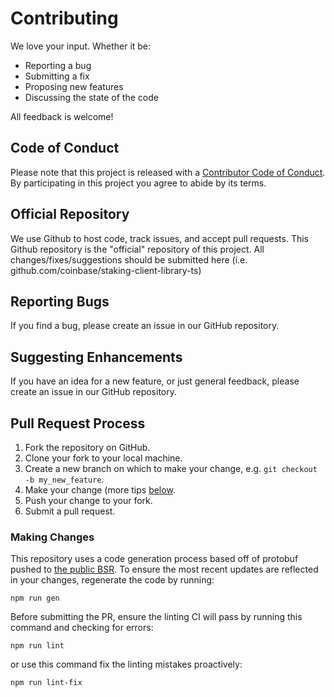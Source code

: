 # Contributing

We love your input. Whether it be:

- Reporting a bug
- Submitting a fix
- Proposing new features
- Discussing the state of the code

All feedback is welcome!

## Code of Conduct

Please note that this project is released with a [Contributor Code of Conduct](CODE_OF_CONDUCT.md). By participating in this project you agree to abide by its terms.

## Official Repository

We use Github to host code, track issues, and accept pull requests. This Github repository is the "official" repository of this project. All changes/fixes/suggestions should be submitted here (i.e. github.com/coinbase/staking-client-library-ts)

## Reporting Bugs

If you find a bug, please create an issue in our GitHub repository.

## Suggesting Enhancements

If you have an idea for a new feature, or just general feedback, please create an issue in our GitHub repository.

## Pull Request Process

1. Fork the repository on GitHub.
2. Clone your fork to your local machine.
3. Create a new branch on which to make your change, e.g. `git checkout -b my_new_feature`.
4. Make your change (more tips [below](#making-changes).
5. Push your change to your fork.
6. Submit a pull request.

### Making Changes

This repository uses a code generation process based off of protobuf pushed to [the public BSR](https://buf.build/cdp). To ensure the most recent updates are reflected in your changes, regenerate the code by running:

```shell
npm run gen
```

Before submitting the PR, ensure the linting CI will pass by running this command and checking for errors:

```shell
npm run lint
```

or use this command fix the linting mistakes proactively:

```shell
npm run lint-fix
```
